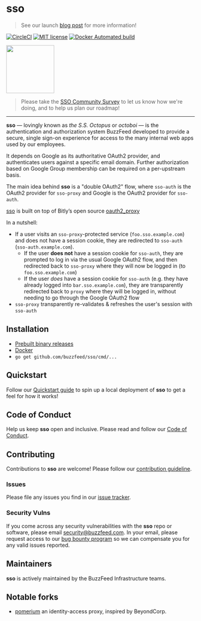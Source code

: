 # sso

> See our launch [blog post](https://tech.buzzfeed.com/unleashing-the-a6a1a5da39d6) for more information!

[![CircleCI](https://circleci.com/gh/buzzfeed/sso.svg?style=svg)](https://circleci.com/gh/buzzfeed/sso)
[![MIT license](http://img.shields.io/badge/license-MIT-brightgreen.svg)](http://opensource.org/licenses/MIT)
[![Docker Automated build](https://img.shields.io/docker/automated/buzzfeed/sso.svg)](https://hub.docker.com/r/buzzfeed/sso/)


<img src="https://user-images.githubusercontent.com/10510566/44476420-a64e5980-a605-11e8-8ad9-2820109deb75.png" width="128px">

> Please take the [SSO Community Survey][sso_survey] to let us know how we're doing, and to help us plan our roadmap!

----

**sso** — lovingly known as *the S.S. Octopus* or *octoboi* — is the
authentication and authorization system BuzzFeed developed to provide a secure,
single sign-on experience for access to the many internal web apps used by our
employees.

It depends on Google as its authoritative OAuth2 provider, and authenticates
users against a specific email domain. Further authorization based on Google
Group membership can be required on a per-upstream basis.

The main idea behind **sso** is a "double OAuth2" flow, where `sso-auth` is the
OAuth2 provider for `sso-proxy` and Google is the OAuth2 provider for `sso-auth`.

[sso](https://github.com/buzzfeed/sso) is built on top of Bitly’s open source [oauth2_proxy](https://github.com/bitly/oauth2_proxy)

In a nutshell:

- If a user visits an `sso-proxy`-protected service (`foo.sso.example.com`) and does not have a session cookie, they are redirected to `sso-auth` (`sso-auth.example.com`).
   - If the user **does not** have a session cookie for `sso-auth`,
     they are prompted to log in via the usual Google OAuth2 flow, and then
     redirected back to `sso-proxy` where they will now be logged in (to
     `foo.sso.example.com`)
   - If the user *does* have a session cookie for `sso-auth` (e.g. they
     have already logged into `bar.sso.example.com`), they are
     transparently redirected back to `proxy` where they will be logged in,
     without needing to go through the Google OAuth2 flow
- `sso-proxy` transparently re-validates & refreshes the user's session with `sso-auth`

## Installation

- [Prebuilt binary releases](https://github.com/buzzfeed/sso/releases)
- [Docker][docker_hub]
- `go get github.com/buzzfeed/sso/cmd/...`

## Quickstart

Follow our [Quickstart guide](docs/quickstart.md) to spin up a local deployment
of **sso** to get a feel for how it works!

## Code of Conduct

Help us keep **sso** open and inclusive. Please read and follow our [Code of Conduct](CODE_OF_CONDUCT.md).

## Contributing

Contributions to **sso** are welcome! Please follow our [contribution guideline](CONTRIBUTING.md).

### Issues

Please file any issues you find in our [issue tracker](https://github.com/buzzfeed/sso/issues).

### Security Vulns

If you come across any security vulnerabilities with the **sso** repo or software, please email security@buzzfeed.com. In your email, please request access to our [bug bounty program](https://hackerone.com/buzzfeed) so we can compensate you for any valid issues reported.

## Maintainers

**sso** is actively maintained by the BuzzFeed Infrastructure teams.

## Notable forks

 - [pomerium](https://github.com/pomerium/pomerium) an identity-access proxy, inspired by BeyondCorp.

[docker_hub]: https://hub.docker.com/r/buzzfeed/sso/
[sso_survey]: https://docs.google.com/forms/d/e/1FAIpQLSeRjf66ZSpMkSASMbYebx6QvECYRj9nUevOhUF2huw53sE6_g/viewform
